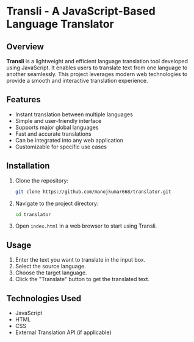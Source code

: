 # Transli - A JavaScript-Based Language Translator

## Overview
**Transli** is a lightweight and efficient language translation tool developed using JavaScript. It enables users to translate text from one language to another seamlessly. This project leverages modern web technologies to provide a smooth and interactive translation experience.

## Features
- Instant translation between multiple languages
- Simple and user-friendly interface
- Supports major global languages
- Fast and accurate translations
- Can be integrated into any web application
- Customizable for specific use cases

## Installation
1. Clone the repository:
   ```sh
   git clone https://github.com/manojkumar668/translator.git
   ```
2. Navigate to the project directory:
   ```sh
   cd translator
   ```
3. Open `index.html` in a web browser to start using Transli.

## Usage
1. Enter the text you want to translate in the input box.
2. Select the source language.
3. Choose the target language.
4. Click the "Translate" button to get the translated text.

## Technologies Used
- JavaScript
- HTML
- CSS
- External Translation API (if applicable)
